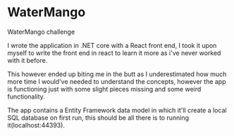 # WaterMango
 WaterMango challenge

I wrote the application in .NET core with a React front end, I took it upon myself to write the front end in react to learn it more as i've never worked with it before.

This however ended up biting me in the butt as I underestimated how much more time I would've needed to understand the concepts, however the app is functioning just with some slight pieces missing and some weird functionality.

The app contains a Entity Framework data model in which it'll create a local SQL database on first run, this should be all there is to running it(localhost:44393).


